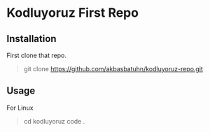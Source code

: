 # Kodluyoruz First Repo

## Installation
First clone that repo.
>git clone https://github.com/akbasbatuhn/kodluyoruz-repo.git

## Usage

For Linux

>cd kodluyoruz
>code .